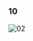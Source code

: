 ### 10

![02](https://user-images.githubusercontent.com/33932398/105799477-64166880-5f73-11eb-9bce-a4c8a056ade1.png)
